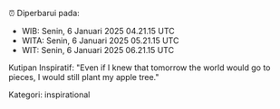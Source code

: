 ⏰ Diperbarui pada:
- WIB: Senin, 6 Januari 2025 04.21.15 UTC
- WITA: Senin, 6 Januari 2025 05.21.15 UTC
- WIT: Senin, 6 Januari 2025 06.21.15 UTC

Kutipan Inspiratif:
"Even if I knew that tomorrow the world would go to pieces, I would still plant my apple tree."


Kategori: inspirational

